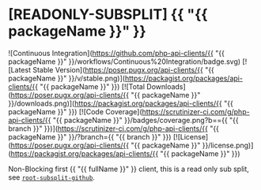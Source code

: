 # [READONLY-SUBSPLIT] {{ "{{ packageName }}" }}


![Continuous Integration](https://github.com/php-api-clients/{{ "{{ packageName }}" }}/workflows/Continuous%20Integration/badge.svg)
[![Latest Stable Version](https://poser.pugx.org/api-clients/{{ "{{ packageName }}" }}/v/stable.png)](https://packagist.org/packages/api-clients/{{ "{{ packageName }}" }})
[![Total Downloads](https://poser.pugx.org/api-clients/{{ "{{ packageName }}" }}/downloads.png)](https://packagist.org/packages/api-clients/{{ "{{ packageName }}" }})
[![Code Coverage](https://scrutinizer-ci.com/g/php-api-clients/{{ "{{ packageName }}" }}/badges/coverage.png?b=={{ "{{ branch }}" }})](https://scrutinizer-ci.com/g/php-api-clients/{{ "{{ packageName }}" }}/?branch={{ "{{ branch }}" }})
[![License](https://poser.pugx.org/api-clients/{{ "{{ packageName }}" }}/license.png)](https://packagist.org/packages/api-clients/{{ "{{ packageName }}" }})

Non-Blocking first {{ "{{ fullName }}" }} client, this is a read only sub split, see [`root-subsplit-github`](https://github.com/php-api-clients/root-subsplit-github).
